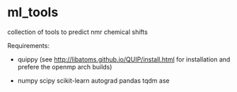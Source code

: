 # ml_tools
collection of tools to predict nmr chemical shifts

Requirements:

+ quippy (see http://libatoms.github.io/QUIP/install.html for installation and prefere the openmp arch builds)

+ numpy scipy scikit-learn autograd pandas tqdm ase
